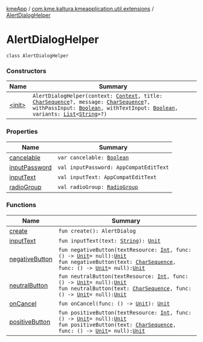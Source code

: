[kmeApp](../../index.md) / [com.kme.kaltura.kmeapplication.util.extensions](../index.md) / [AlertDialogHelper](./index.md)

# AlertDialogHelper

`class AlertDialogHelper`

### Constructors

| Name | Summary |
|---|---|
| [&lt;init&gt;](-init-.md) | `AlertDialogHelper(context: `[`Context`](https://developer.android.com/reference/android/content/Context.html)`, title: `[`CharSequence`](https://kotlinlang.org/api/latest/jvm/stdlib/kotlin/-char-sequence/index.html)`?, message: `[`CharSequence`](https://kotlinlang.org/api/latest/jvm/stdlib/kotlin/-char-sequence/index.html)`?, withPassInput: `[`Boolean`](https://kotlinlang.org/api/latest/jvm/stdlib/kotlin/-boolean/index.html)`, withTextInput: `[`Boolean`](https://kotlinlang.org/api/latest/jvm/stdlib/kotlin/-boolean/index.html)`, variants: `[`List`](https://kotlinlang.org/api/latest/jvm/stdlib/kotlin.collections/-list/index.html)`<`[`String`](https://kotlinlang.org/api/latest/jvm/stdlib/kotlin/-string/index.html)`>?)` |

### Properties

| Name | Summary |
|---|---|
| [cancelable](cancelable.md) | `var cancelable: `[`Boolean`](https://kotlinlang.org/api/latest/jvm/stdlib/kotlin/-boolean/index.html) |
| [inputPassword](input-password.md) | `val inputPassword: AppCompatEditText` |
| [inputText](input-text.md) | `val inputText: AppCompatEditText` |
| [radioGroup](radio-group.md) | `val radioGroup: `[`RadioGroup`](https://developer.android.com/reference/android/widget/RadioGroup.html) |

### Functions

| Name | Summary |
|---|---|
| [create](create.md) | `fun create(): AlertDialog` |
| [inputText](input-text.md) | `fun inputText(text: `[`String`](https://kotlinlang.org/api/latest/jvm/stdlib/kotlin/-string/index.html)`): `[`Unit`](https://kotlinlang.org/api/latest/jvm/stdlib/kotlin/-unit/index.html) |
| [negativeButton](negative-button.md) | `fun negativeButton(textResource: `[`Int`](https://kotlinlang.org/api/latest/jvm/stdlib/kotlin/-int/index.html)`, func: () -> `[`Unit`](https://kotlinlang.org/api/latest/jvm/stdlib/kotlin/-unit/index.html)` = null): `[`Unit`](https://kotlinlang.org/api/latest/jvm/stdlib/kotlin/-unit/index.html)<br>`fun negativeButton(text: `[`CharSequence`](https://kotlinlang.org/api/latest/jvm/stdlib/kotlin/-char-sequence/index.html)`, func: () -> `[`Unit`](https://kotlinlang.org/api/latest/jvm/stdlib/kotlin/-unit/index.html)` = null): `[`Unit`](https://kotlinlang.org/api/latest/jvm/stdlib/kotlin/-unit/index.html) |
| [neutralButton](neutral-button.md) | `fun neutralButton(textResource: `[`Int`](https://kotlinlang.org/api/latest/jvm/stdlib/kotlin/-int/index.html)`, func: () -> `[`Unit`](https://kotlinlang.org/api/latest/jvm/stdlib/kotlin/-unit/index.html)` = null): `[`Unit`](https://kotlinlang.org/api/latest/jvm/stdlib/kotlin/-unit/index.html)<br>`fun neutralButton(text: `[`CharSequence`](https://kotlinlang.org/api/latest/jvm/stdlib/kotlin/-char-sequence/index.html)`, func: () -> `[`Unit`](https://kotlinlang.org/api/latest/jvm/stdlib/kotlin/-unit/index.html)` = null): `[`Unit`](https://kotlinlang.org/api/latest/jvm/stdlib/kotlin/-unit/index.html) |
| [onCancel](on-cancel.md) | `fun onCancel(func: () -> `[`Unit`](https://kotlinlang.org/api/latest/jvm/stdlib/kotlin/-unit/index.html)`): `[`Unit`](https://kotlinlang.org/api/latest/jvm/stdlib/kotlin/-unit/index.html) |
| [positiveButton](positive-button.md) | `fun positiveButton(textResource: `[`Int`](https://kotlinlang.org/api/latest/jvm/stdlib/kotlin/-int/index.html)`, func: () -> `[`Unit`](https://kotlinlang.org/api/latest/jvm/stdlib/kotlin/-unit/index.html)` = null): `[`Unit`](https://kotlinlang.org/api/latest/jvm/stdlib/kotlin/-unit/index.html)<br>`fun positiveButton(text: `[`CharSequence`](https://kotlinlang.org/api/latest/jvm/stdlib/kotlin/-char-sequence/index.html)`, func: () -> `[`Unit`](https://kotlinlang.org/api/latest/jvm/stdlib/kotlin/-unit/index.html)` = null): `[`Unit`](https://kotlinlang.org/api/latest/jvm/stdlib/kotlin/-unit/index.html) |
